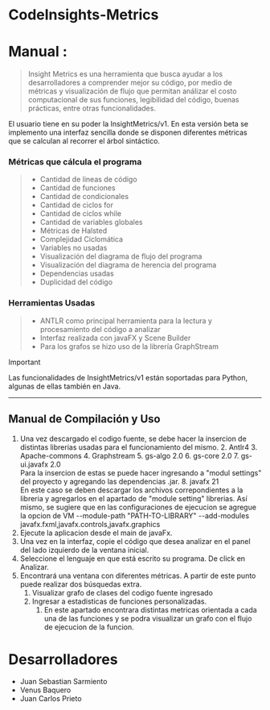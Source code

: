 # CodeInsights-Metrics

# Manual :
> Insight Metrics es una herramienta que busca ayudar a los desarrolladores a comprender mejor su código, por medio de métricas y visualización de flujo que permitan análizar el costo computacional de sus funciones, legibilidad del código, buenas prácticas, entre otras funcionalidades.

El usuario tiene en su poder la InsightMetrics/v1. En esta versión beta se implemento una interfaz sencilla donde se disponen diferentes métricas que se calculan al recorrer el árbol sintáctico.

### Métricas que cálcula el programa
> - Cantidad de lineas de código
> - Cantidad de funciones
> - Cantidad de condicionales
> - Cantidad de ciclos for
> - Cantidad de ciclos while
> - Cantidad de variables globales
> - Métricas de Halsted
> - Complejidad Ciclomática
> - Variables no usadas
> - Visualización del diagrama de flujo del programa
> - Visualización del diagrama de herencia del programa
> - Dependencias usadas
> - Duplicidad del código

### Herramientas Usadas
> - ANTLR como principal herramienta para la lectura y procesamiento del código a analizar
> - Interfaz realizada con javaFX y Scene Builder
> - Para los grafos se hizo uso de la librería GraphStream


> [!IMPORTANT]  
> Las funcionalidades de InsightMetrics/v1 están soportadas para Python, algunas de ellas también en Java.

---


## Manual de Compilación y  Uso
1. Una vez descargado el codigo fuente, se debe hacer la insercion de distintas librerias usadas para el funcionamiento del mismo.
   2. Antlr4
   3. Apache-commons
   4. Graphstream
      5. gs-algo 2.0
      6. gs-core 2.0
      7. gs-ui.javafx 2.0
\
Para la insercion de estas se puede hacer ingresando a "modul settings" del proyecto y agregando las dependencias .jar.
      8. javafx 21
\
En este caso se deben descargar los archivos correpondientes a la libreria y agregarlos en el apartado de "module setting" librerias. Así mismo, se sugiere que en las configuraciones de ejecucion se agregue la opcion de VM
         --module-path "PATH-TO-LIBRARY" --add-modules javafx.fxml,javafx.controls,javafx.graphics
2. Ejecute la aplicacion desde el main de javaFx.
3. Una vez en la interfaz, copie el código que desea analizar en el panel del lado izquierdo de la ventana inicial.
2. Seleccione el lenguaje en que está escrito su programa. De click en Analizar.
3. Encontrará una ventana con diferentes métricas. A partir de este punto puede realizar dos búsquedas extra.
   1. Visualizar grafo de clases del codigo fuente ingresado
   2. Ingresar a estadisticas de funciones personalizadas.
      1. En este apartado encontrara distintas metricas orientada a cada una de las funciones y se podra visualizar un grafo con el flujo de ejecucion de la funcion.


# Desarrolladores

- Juan Sebastian Sarmiento
- Venus Baquero
- Juan Carlos Prieto
